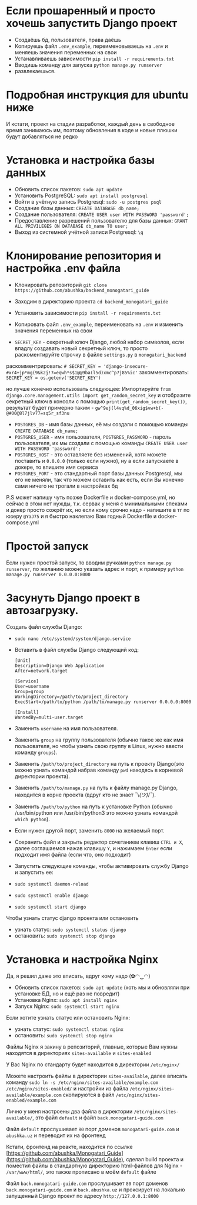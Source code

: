 # Если прошаренный и просто хочешь запустить Django проект
- Создаёшь бд, пользователя, права даёшь
- Копируешь файл `.env_example`, переименовываешь на `.env` и меняешь значения переменных на свои
- Устанавливаешь зависимости `pip install -r requirements.txt`
- Вводишь команду для запуска `python manage.py runserver`
- развлекаешься.

# Подробная инструкция для ubuntu ниже
И кстати, проект на стадии разработки, каждый день в свободное время занимаюсь им, поэтому обновления в коде и новые плюшки будут добавляться не редко

# Установка и настройка базы данных
- Обновить список пакетов: `sudo apt update`
- Установить PostgreSQL: `sudo apt install postgresql`
- Войти в учётную запись Postgresql: `sudo -u postgres psql`
- Создание базы данных: `CREATE DATABASE db_name;`
- Создание пользователя: `CREATE USER user WITH PASSWORD 'password';`
- Предоставление разрешений пользователю для базы данных: `GRANT ALL PRIVILEGES ON DATABASE db_name TO user;`
- Выход из системной учётной записи Postgresql: `\q`

# Клонирование репозитория и настройка .env файла 
- Клонировать репозиторий `git clone https://github.com/abushka/backend_monogatari_guide`
- Заходим в директорию проекта `cd backend_monogatari_guide`
- Установить зависимости `pip install -r requirements.txt`
- Копировать файл `.env_example`, переименовать на `.env` и изменить значения переменных на свои

- `SECRET_KEY` - секретный ключ Django, любой набор символов, если впадлу создавать новый секретный ключ, то просто раскоментируйте строчку в файле `settings.py` в `monogatari_backend` 

раскомментрировать: `# SECRET_KEY = 'django-insecure-#xr4+jp*mg(9&k2j!7=eqwh*s$1@@9ba(l5d)xmc^p7j85%ic'` 
закомментировать: `SECRET_KEY = os.getenv('SECRET_KEY')`

но лучше конечно использовать следующее:
Импортируйте `from django.core.management.utils import get_random_secret_key` и отобразите секретный ключ в консоли с помощью `print(get_random_secret_key())`, результат будет примерно таким - `gw^9ej(l4vq%d_06xig$vw+b(-@#00@8l7jlv77=sq5r_sf3nu`

- `POSTGRES_DB` - имя базы данных, её мы создали с помощью команды `CREATE DATABASE db_name;`
- `POSTGRES_USER` - имя пользователя, `POSTGRES_PASSWORD` - пароль пользователя, их мы создали с помощью команды `CREATE USER user WITH PASSWORD 'password';`
- `POSTGRES_HOST` - это оставляете без изменений, хотя можете поставить и `0.0.0.0` (только если нужно), ну а если запускаете в докере, то впишите имя сервиса
- `POSTGRES_PORT` - это стандартный порт базы данных Postgresql, мы его не меняли, так что можем оставить как есть, если Вы конечно сами ничего не трогали в настройках бд

P.S может напишу чуть позже Dockerfile и docker-compose.yml, но сейчас в этом нет нужды, т.к. сервак у меня с минимальными спеками и докер просто сожрёт их, но если кому срочно надо - напишите в тг по юзеру `@YaJ75` и я быстро наклепаю Вам годный Dockerfile и docker-compose.yml

# Простой запуск
Если нужен простой запуск, то вводим ручками `python manage.py runserver`, по желанию можно указать адрес и порт, к примеру `python manage.py runserver 0.0.0.0:8000`

# Засунуть Django проект в автозагрузку.
Создать файл службы Django:
- `sudo nano /etc/systemd/system/django.service`
- Вставить в файл службы Django следующий код:

      [Unit]
      Description=Django Web Application
      After=network.target

      [Service]
      User=username
      Group=group
      WorkingDirectory=/path/to/project_directory
      ExecStart=/path/to/python /path/to/manage.py runserver 0.0.0.0:8000

      [Install]
      WantedBy=multi-user.target

- Заменить `username` на имя пользователя.
- Заменить `group` на группу пользователя (обычно такое же как имя пользователя, но чтобы узнать свою группу в Linux, нужно ввести команду `groups`).
- Заменить `/path/to/project_directory` на путь к проекту Django(это можно узнать командой набрав команду `pwd` находясь в корневой директории проекта).
- Заменить `/path/to/manage.py` на путь к файлу manage.py Django, находится в корне проекта (вдруг кто не знает ¯\\_(ツ)_/¯).
- Заменить `/path/to/python` на путь к установке Python (обычно /usr/bin/python или /usr/bin/python3 это можно узнать командой `which python`).
- Если нужен другой порт, заменить `8000` на желаемый порт.

- Сохранить файл и закрыть редактор сочетанием клавиш `CTRL и X`, далее соглашаемся нажав клавишу `Y`, и нажимаем `Enter` если подходит имя файла (если что, оно подходит)

- Запустить следующие команды, чтобы активировать службу Django и запустить ее:
- `sudo systemctl daemon-reload`
- `sudo systemctl enable django`
- `sudo systemctl start django`

Чтобы узнать статус django проекта или остановить
- узнать статус: `sudo systemctl status django`
- остановить: `sudo systemctl stop django`

# Установка и настройка Nginx
Да, я решил даже это вписать, вдруг кому надо (✿◠‿◠)

- Обновить список пакетов: `sudo apt update` (хоть мы и обновляли при установке БД, но и ещё раз не повредит)
- Установка Nginx: `sudo apt install nginx`
- Запуск Nginx: `sudo systemctl start nginx`

Если хотите узнать статус или остановить Nginx:
- узнать статус: `sudo systemctl status nginx`
- остановить: `sudo systemctl stop nginx`

Файлы Nginx я закину в репозиторий, главные, которые Вам нужны находятся в директориях `sites-available` и `sites-enabled`

У Вас Nginx по стандарту будет находится в директории `/etc/nginx/`

Можете настроить файлы в директории `sites-available`, далее вписать команду `sudo ln -s /etc/nginx/sites-available/example.com /etc/nginx/sites-enabled/` и настройки из файла `/etc/nginx/sites-available/example.com` скопируются в файл `/etc/nginx/sites-enabled/example.com`

Лично у меня настроены два файла в директории `/etc/nginx/sites-available/`, это файл `default` и файл `back.monogatari-guide.com`

Файл `default` прослушивает `80` порт доменов `monogatari-guide.com` и `abushka.uz` и переводит их на фронтенд

Кстати, фронтенд на реакте, находится по ссылке [https://github.com/abushka/Monogatari_Guide](https://github.com/abushka/Monogatari_Guide), сделал build проекта и поместил файлы в стандартную директорию html-файлов для Nginx - `/var/www/html/`, это также прописано в моём `default` файле

Файл `back.monogatari-guide.com` прослушивает `80` порт доменов `back.monogatari-guide.com` и `back.abushka.uz` и проксирует на локально запущенный Django проект по адресу `http://127.0.0.1:8000`